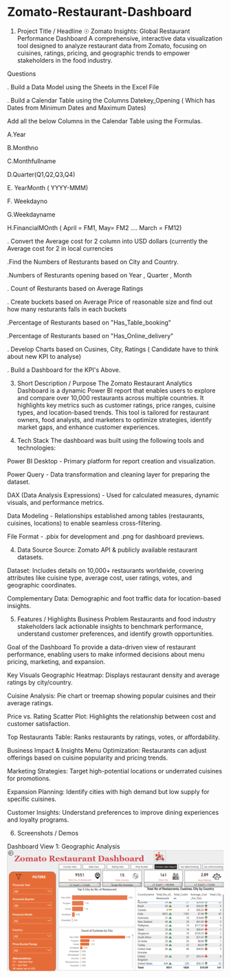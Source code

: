# Zomato-Restaurant-Dashboard
1. Project Title / Headline
☉ Zomato Insights: Global Restaurant Performance Dashboard
A comprehensive, interactive data visualization tool designed to analyze restaurant data from Zomato, focusing on cuisines, ratings, pricing, and geographic trends to empower stakeholders in the food industry.

 Questions

. Build a Data Model using the Sheets in the Excel File

. Build a Calendar Table using the Columns Datekey_Opening ( Which has Dates from Minimum Dates and Maximum Dates)

  Add all the below Columns in the Calendar Table using the Formulas.
  
   A.Year
   
   B.Monthno
   
   C.Monthfullname
   
   D.Quarter(Q1,Q2,Q3,Q4)
   
   E. YearMonth ( YYYY-MMM)
   
   F. Weekdayno
   
   G.Weekdayname
   
   H.FinancialMOnth ( April = FM1, May= FM2  …. March = FM12)
   
. Convert the Average cost for 2 column into USD dollars (currently the Average cost for 2 in local currencies

.Find the Numbers of Resturants based on City and Country.

.Numbers of Resturants opening based on Year , Quarter , Month

. Count of Resturants based on Average Ratings

. Create buckets based on Average Price of reasonable size and find out how many resturants falls in each buckets

.Percentage of Resturants based on "Has_Table_booking"

.Percentage of Resturants based on "Has_Online_delivery"

. Develop Charts based on Cusines, City, Ratings ( Candidate have to think about new KPI to analyse)

. Build a Dashboard for the KPI's Above.  

3. Short Description / Purpose
The Zomato Restaurant Analytics Dashboard is a dynamic Power BI report that enables users to explore and compare over 10,000 restaurants across multiple countries. It highlights key metrics such as customer ratings, price ranges, cuisine types, and location-based trends. This tool is tailored for restaurant owners, food analysts, and marketers to optimize strategies, identify market gaps, and enhance customer experiences.

4. Tech Stack
The dashboard was built using the following tools and technologies:

Power BI Desktop - Primary platform for report creation and visualization.

Power Query - Data transformation and cleaning layer for preparing the dataset.

DAX (Data Analysis Expressions) - Used for calculated measures, dynamic visuals, and performance metrics.

Data Modeling - Relationships established among tables (restaurants, cuisines, locations) to enable seamless cross-filtering.

File Format - .pbix for development and .png for dashboard previews.

4. Data Source
Source: Zomato API & publicly available restaurant datasets.

Dataset: Includes details on 10,000+ restaurants worldwide, covering attributes like cuisine type, average cost, user ratings, votes, and geographic coordinates.

Complementary Data: Demographic and foot traffic data for location-based insights.

5. Features / Highlights
Business Problem
Restaurants and food industry stakeholders lack actionable insights to benchmark performance, understand customer preferences, and identify growth opportunities.

Goal of the Dashboard
To provide a data-driven view of restaurant performance, enabling users to make informed decisions about menu pricing, marketing, and expansion.

Key Visuals
Geographic Heatmap: Displays restaurant density and average ratings by city/country.

Cuisine Analysis: Pie chart or treemap showing popular cuisines and their average ratings.

Price vs. Rating Scatter Plot: Highlights the relationship between cost and customer satisfaction.

Top Restaurants Table: Ranks restaurants by ratings, votes, or affordability.

Business Impact & Insights
Menu Optimization: Restaurants can adjust offerings based on cuisine popularity and pricing trends.

Marketing Strategies: Target high-potential locations or underrated cuisines for promotions.

Expansion Planning: Identify cities with high demand but low supply for specific cuisines.

Customer Insights: Understand preferences to improve dining experiences and loyalty programs.

6. Screenshots / Demos

Dashboard View 1: Geographic Analysis
![dashboard preview](https://github.com/Vipin2197/Zomato-Restaurant-Dashboard/blob/main/Zomato%20Restaurant%20Dashboard.png)
